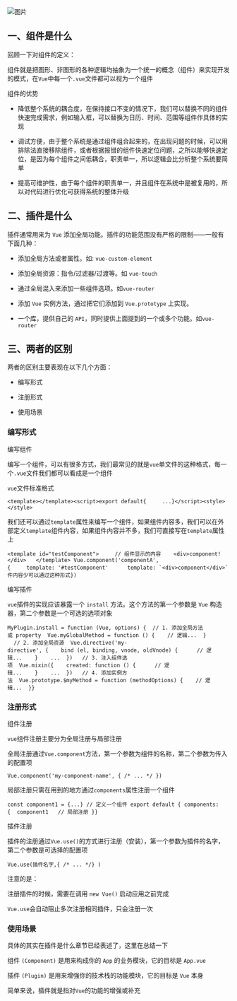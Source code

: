 ![图片](https://img-blog.csdnimg.cn/img_convert/f69814aaa7ed991ecd3aedada175d4d1.png)

## 一、组件是什么

回顾一下对组件的定义：

组件就是把图形、非图形的各种逻辑均抽象为一个统一的概念（组件）来实现开发的模式，在`Vue`中每一个`.vue`文件都可以视为一个组件

组件的优势

-   降低整个系统的耦合度，在保持接口不变的情况下，我们可以替换不同的组件快速完成需求，例如输入框，可以替换为日历、时间、范围等组件作具体的实现
    
-   调试方便，由于整个系统是通过组件组合起来的，在出现问题的时候，可以用排除法直接移除组件，或者根据报错的组件快速定位问题，之所以能够快速定位，是因为每个组件之间低耦合，职责单一，所以逻辑会比分析整个系统要简单
    
-   提高可维护性，由于每个组件的职责单一，并且组件在系统中是被复用的，所以对代码进行优化可获得系统的整体升级
    

## 二、插件是什么

插件通常用来为 `Vue` 添加全局功能。插件的功能范围没有严格的限制——一般有下面几种：

-   添加全局方法或者属性。如: `vue-custom-element`
    
-   添加全局资源：指令/过滤器/过渡等。如 `vue-touch`
    
-   通过全局混入来添加一些组件选项。如`vue-router`
    
-   添加 `Vue` 实例方法，通过把它们添加到 `Vue.prototype` 上实现。
    
-   一个库，提供自己的 `API`，同时提供上面提到的一个或多个功能。如`vue-router`
    

## 三、两者的区别

两者的区别主要表现在以下几个方面：

-   编写形式
    
-   注册形式
    
-   使用场景
    

### 编写形式

编写组件

编写一个组件，可以有很多方式，我们最常见的就是`vue`单文件的这种格式，每一个`.vue`文件我们都可以看成是一个组件

`vue`文件标准格式

```cobol
<template></template><script>export default{     ...}</script><style></style>
```

我们还可以通过`template`属性来编写一个组件，如果组件内容多，我们可以在外部定义`template`组件内容，如果组件内容并不多，我们可直接写在`template`属性上

```cobol
<template id="testComponent">     // 组件显示的内容    <div>component!</div>   </template> Vue.component('componentA',{     template: '#testComponent'      template: `<div>component</div>`  // 组件内容少可以通过这种形式})
```

编写插件

`vue`插件的实现应该暴露一个 `install` 方法。这个方法的第一个参数是 `Vue` 构造器，第二个参数是一个可选的选项对象

```cobol
MyPlugin.install = function (Vue, options) {  // 1. 添加全局方法或 property  Vue.myGlobalMethod = function () {    // 逻辑...  }   // 2. 添加全局资源  Vue.directive('my-directive', {    bind (el, binding, vnode, oldVnode) {      // 逻辑...    }    ...  })   // 3. 注入组件选项  Vue.mixin({    created: function () {      // 逻辑...    }    ...  })   // 4. 添加实例方法  Vue.prototype.$myMethod = function (methodOptions) {    // 逻辑...  }}
```

### 注册形式

组件注册

`vue`组件注册主要分为全局注册与局部注册

全局注册通过`Vue.component`方法，第一个参数为组件的名称，第二个参数为传入的配置项

```cobol
Vue.component('my-component-name', { /* ... */ })
```

局部注册只需在用到的地方通过`components`属性注册一个组件

```cobol
const component1 = {...} // 定义一个组件 export default { components:{  component1   // 局部注册 }}
```

插件注册

插件的注册通过`Vue.use()`的方式进行注册（安装），第一个参数为插件的名字，第二个参数是可选择的配置项

```cobol
Vue.use(插件名字,{ /* ... */} )
```

注意的是：

注册插件的时候，需要在调用 `new Vue()` 启动应用之前完成

`Vue.use`会自动阻止多次注册相同插件，只会注册一次

### 使用场景

具体的其实在插件是什么章节已经表述了，这里在总结一下

组件 `(Component)` 是用来构成你的 `App` 的业务模块，它的目标是 `App.vue`

插件 `(Plugin)` 是用来增强你的技术栈的功能模块，它的目标是 `Vue` 本身

简单来说，插件就是指对`Vue`的功能的增强或补充